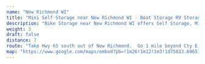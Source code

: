 ```yaml
---
name: "New Richmond WI"
title: "Mini Self Storage near New Richmond WI - Boat Storage RV Storage Automobile Storage"
description: "Nike Storage near New Richmond WI offers Self Storage, Mini Storage, RV Storage, Boat Storage, Car Storage, and Trailer Storage for New Richmond WI residents"
weight: 3
draft: false
distance: 7
route: "Take Hwy 65 south out of New Richmond.  Go 1 mile beyond Cty E, and turn right (head west) on 110th Ave.  You wont miss us."
map: "https://www.google.com/maps/embed?pb=!1m26!1m12!1m3!1d75833.69651119194!2d-92.56997102281971!3d45.06172549889193!2m3!1f0!2f0!3f0!3m2!1i1024!2i768!4f13.1!4m11!3e0!4m5!1s0x52b2ac69a0d0cd3b%3A0x77d1d96019dd6d!2sNike+Storage+Center%2C+120th+Street%2C+Roberts%2C+WI!3m2!1d45.0212485!2d-92.56141269999999!4m3!3m2!1d45.1010743!2d-92.5374947!5e0!3m2!1sen!2sus!4v1445711290545"
---
```

